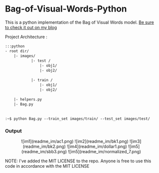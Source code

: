 # Bag-of-Visual-Words-Python #

This is a python implementation of the Bag of Visual Words model. [Be sure to check it out on my blog](http://kushalvyas.github.io/BOV.html#BOV)

Project Architecture : 

	:::python 
	- root dir/
		|- images/
				|- test /
					|- obj1/
					|- obj2/

				|- train /
					|- obj1/
					|- obj2/

		|- helpers.py
		|- Bag.py 


	:~$ python Bag.py --train_set images/train/ --test_set images/test/



### Output

<center>
![im1](readme_im/ac1.png)
![im2](readme_im/bk1.png)
![im3](readme_im/bk2.png)
![im4](readme_im/dollar1.png)
![im5](readme_im/sbb3.png)
![im5](readme_im/normalized_7.png)
</center>



NOTE: I've added the MIT LICENSE to the repo. Anyone is free to use this code in accordance with the MIT LICENSE 
